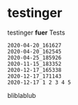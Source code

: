 # testinger

testinger **fuer** Tests


    2020-04-20_161627
    2020-04-20_162545
    2020-04-25_185926
    2020-11-15_183352
    2020-12-17_165338
    2020-12-17_171143 
    2020-12-17 1 2 3 4 5
    
bliblablub
